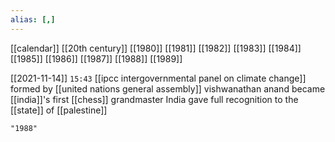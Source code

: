 ```yaml
---
alias: [,]
---
```

[[calendar]] [[20th century]]
[[1980]] [[1981]] [[1982]] [[1983]] [[1984]] [[1985]] [[1986]] [[1987]] [[1988]] [[1989]]

[[2021-11-14]]  `15:43`
[[ipcc intergovernmental panel on climate change]] formed by [[united nations general assembly]]
vishwanathan anand became [[india]]'s first [[chess]] grandmaster
India gave full recognition to the [[state]] of [[palestine]]
```query
"1988"
```